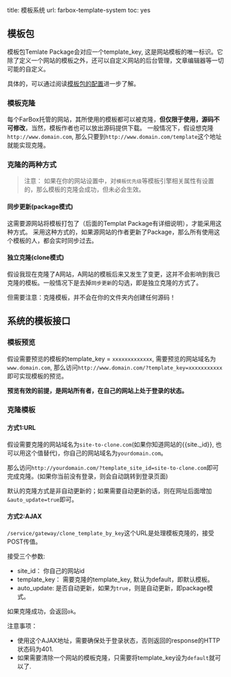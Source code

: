 title: 模板系统
url: farbox-template-system
toc: yes

## 模板包

模板包Temlate Package会对应一个template_key, 这是网站模板的唯一标识。它除了定义一个网站的模板之外，还可以自定义网站的后台管理，文章编辑器等一切可能的自定义。

具体的，可以通过阅读[模板包的配置](template-configs)进一步了解。

### 模板克隆
每个FarBox托管的网站，其所使用的模板都可以被克隆，**但仅限于使用，源码不可修改**，当然，模板作者也可以放出源码提供下载。
一般情况下，假设想克隆`http://www.domain.com`, 那么只要到`http://www.domain.com/template`这个地址就能实现克隆。

### 克隆的两种方式
> 注意： 如果在你的网站设置中，对`模板优先级`等模板引擎相关属性有设置的，那么模板的克隆会成功，但未必会生效。

#### 同步更新(package模式)
这需要源网站将模板打包了（后面的Templat Package有详细说明），才能采用这种方式。
采用这种方式的，如果源网站的作者更新了Package，那么所有使用这个模板的人，都会实时同步过去。

#### 独立克隆(clone模式)
假设我现在克隆了A网站，A网站的模板后来又发生了变更，这并不会影响到我已克隆的模板。一般情况下是去掉`同步更新`的勾选，即是独立克隆的方式了。

但需要注意：克隆模板，并不会在你的文件夹内创建任何源码！


## 系统的模板接口

### 模板预览
假设需要预览的模板的template_key = `xxxxxxxxxxxxx`, 需要预览的网站域名为`www.domain.com`, 那么访问`http://www.domain.com/?template_key=xxxxxxxxxxx`即可实现模板的预览。

**预览有效的前提，是网站所有者，在自己的网站上处于登录的状态。**


### 克隆模板

#### 方式1:URL

假设需要克隆的网站域名为`site-to-clone.com`(如果你知道网站的{{site._id}}, 也可以用这个值替代)，你自己的网站域名为`yourdomain.com`。

那么访问`http://yourdomain.com/?template_site_id=site-to-clone.com`即可完成克隆。(如果你当前没有登录，则会自动跳转到登录页面)

默认的克隆方式是非自动更新的；如果需要自动更新的话，则在网址后面增加`&auto_update=true`即可。

#### 方式2:AJAX

`/service/gateway/clone_template_by_key`这个URL是处理模板克隆的，接受POST传值。

接受三个参数:
- site_id： 你自己的网站id
- template_key： 需要克隆的template_key, 默认为default，即默认模板。
- auto_update: 是否自动更新，如果为`true`，则是自动更新，即package模式。

如果克隆成功，会返回`ok`。

注意事项：
- 使用这个AJAX地址，需要确保处于登录状态，否则返回的response的HTTP状态码为401.
- 如果需要清除一个网站的模板克隆，只需要将template_key设为`default`就可以了.










